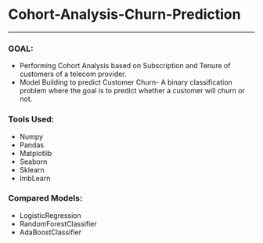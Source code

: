 # Cohort-Analysis-Churn-Prediction
------
### GOAL:
- Performing Cohort Analysis based on Subscription and Tenure of customers of a telecom provider.
- Model Building to predict Customer Churn- A binary classification problem where the goal is to predict whether a customer will churn or not.

### Tools Used:
- Numpy
- Pandas
- Matplotlib
- Seaborn
- Sklearn
- ImbLearn

### Compared Models:
- LogisticRegression
- RandomForestClassifier
- AdaBoostClassifier



